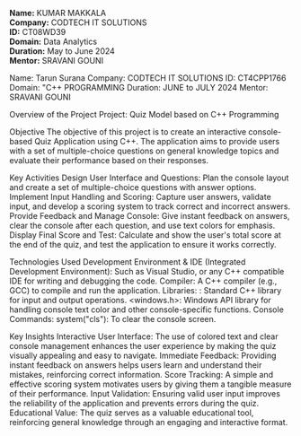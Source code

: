 **Name:** KUMAR MAKKALA  
**Company:** CODTECH IT SOLUTIONS  
**ID:** CT08WD39  
**Domain:** Data Analytics  
**Duration:** May to June 2024  
**Mentor:** SRAVANI GOUNI  

Name: Tarun Surana
Company: CODTECH IT SOLUTIONS
ID: CT4CPP1766
Domain: "C++ PROGRAMMING
Duration: JUNE to JULY 2024
Mentor: SRAVANI GOUNI

Overview of the Project
Project: Quiz Model based on C++ Programming

Objective
The objective of this project is to create an interactive console-based Quiz Application using C++. The application aims to provide users with a set of multiple-choice questions on general knowledge topics and evaluate their performance based on their responses.

Key Activities
Design User Interface and Questions: Plan the console layout and create a set of multiple-choice questions with answer options.
Implement Input Handling and Scoring: Capture user answers, validate input, and develop a scoring system to track correct and incorrect answers.
Provide Feedback and Manage Console: Give instant feedback on answers, clear the console after each question, and use text colors for emphasis.
Display Final Score and Test: Calculate and show the user's total score at the end of the quiz, and test the application to ensure it works correctly.

Technologies Used
Development Environment & IDE (Integrated Development Environment): Such as Visual Studio, or any C++ compatible IDE for writing and debugging the code.
Compiler: A C++ compiler (e.g., GCC) to compile and run the application.
Libraries:
  <iostream>: Standard C++ library for input and output operations.
  <windows.h>: Windows API library for handling console text color and other console-specific functions.
Console Commands: system("cls"): To clear the console screen.

Key Insights
Interactive User Interface: The use of colored text and clear console management enhances the user experience by making the quiz visually appealing and easy to navigate.
Immediate Feedback: Providing instant feedback on answers helps users learn and understand their mistakes, reinforcing correct information.
Score Tracking: A simple and effective scoring system motivates users by giving them a tangible measure of their performance.
Input Validation: Ensuring valid user input improves the reliability of the application and prevents errors during the quiz.
Educational Value: The quiz serves as a valuable educational tool, reinforcing general knowledge through an engaging and interactive format.
